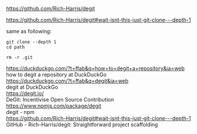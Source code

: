 https://github.com/Rich-Harris/degit

https://github.com/Rich-Harris/degit#wait-isnt-this-just-git-clone---depth-1

same as following:

```
git clone --depth 1
cd path

rm -r .git
```

https://duckduckgo.com/?t=ffab&q=how+to+degit+a+repository&ia=web  
how to degit a repository at DuckDuckGo  
https://duckduckgo.com/?t=ffab&q=degit&ia=web  
degit at DuckDuckGo  
https://degit.io/  
DeGit: Incentivise Open Source Contribution  
https://www.npmjs.com/package/degit  
degit - npm  
https://github.com/Rich-Harris/degit#wait-isnt-this-just-git-clone---depth-1  
GitHub - Rich-Harris/degit: Straightforward project scaffolding  
